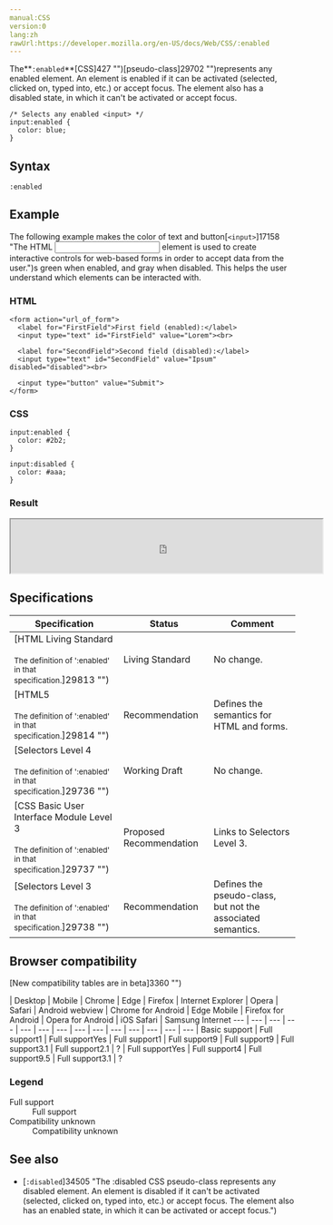 ```yaml
---
manual:CSS
version:0
lang:zh
rawUrl:https://developer.mozilla.org/en-US/docs/Web/CSS/:enabled
---
```






The**`:enabled`**[CSS]427 "")[pseudo-class]29702 "")represents any enabled element. An element is enabled if it can be activated (selected, clicked on, typed into, etc.) or accept focus. The element also has a disabled state, in which it can&#39;t be activated or accept focus.


```
/* Selects any enabled <input> */
input:enabled {
  color: blue;
}
```

## Syntax<a name="Syntax"></a>

```
:enabled
```

## Example<a name="Example"></a>


The following example makes the color of text and button[`<input>`]17158 "The HTML <input> element is used to create interactive controls for web-based forms in order to accept data from the user.")s green when enabled, and gray when disabled. This helps the user understand which elements can be interacted with.


### HTML<a name="HTML"></a>

```
<form action="url_of_form">
  <label for="FirstField">First field (enabled):</label>
  <input type="text" id="FirstField" value="Lorem"><br>

  <label for="SecondField">Second field (disabled):</label>
  <input type="text" id="SecondField" value="Ipsum" disabled="disabled"><br>

  <input type="button" value="Submit">
</form>
```

### CSS<a name="CSS"></a>

```
input:enabled {
  color: #2b2;
}

input:disabled {
  color: #aaa;
}
```

### Result<a name="Result"></a>


<iframe src='https://mdn.mozillademos.org/en-US/docs/Web/CSS/:enabled$samples/Example?revision=1342875' width='550' height='95'></iframe>



## Specifications<a name="Specifications"></a>

Specification | Status | Comment 
 ---  |  ---  |  ---  | 
[HTML Living Standard<br></br><small>The definition of &#39;:enabled&#39; in that specification.</small>]29813 "") | Living Standard | No change. 
[HTML5<br></br><small>The definition of &#39;:enabled&#39; in that specification.</small>]29814 "") | Recommendation | Defines the semantics for HTML and forms. 
[Selectors Level 4<br></br><small>The definition of &#39;:enabled&#39; in that specification.</small>]29736 "") | Working Draft | No change. 
[CSS Basic User Interface Module Level 3<br></br><small>The definition of &#39;:enabled&#39; in that specification.</small>]29737 "") | Proposed Recommendation | Links to Selectors Level 3. 
[Selectors Level 3<br></br><small>The definition of &#39;:enabled&#39; in that specification.</small>]29738 "") | Recommendation | Defines the pseudo-class, but not the associated semantics. 


## Browser compatibility<a name="Browser_compatibility"></a>
[New compatibility tables are in beta<i></i>]3360 "")

 | <abbr>Desktop<i></i></abbr> | <abbr>Mobile<i></i></abbr> 
 | <abbr>Chrome<i></i></abbr> | <abbr>Edge<i></i></abbr> | <abbr>Firefox<i></i></abbr> | <abbr>Internet Explorer<i></i></abbr> | <abbr>Opera<i></i></abbr> | <abbr>Safari<i></i></abbr> | <abbr>Android webview<i></i></abbr> | <abbr>Chrome for Android<i></i></abbr> | <abbr>Edge Mobile<i></i></abbr> | <abbr>Firefox for Android<i></i></abbr> | <abbr>Opera for Android<i></i></abbr> | <abbr>iOS Safari<i></i></abbr> | <abbr>Samsung Internet<i></i></abbr> 
 ---  |  ---  |  ---  |  ---  |  ---  |  ---  |  ---  |  ---  |  ---  |  ---  |  ---  |  ---  |  ---  |  ---  | 
Basic support | <abbr>Full support</abbr>1 | <abbr>Full support</abbr>Yes | <abbr>Full support</abbr>1 | <abbr>Full support</abbr>9 | <abbr>Full support</abbr>9 | <abbr>Full support</abbr>3.1 | <abbr>Full support</abbr>2.1 | <abbr>?</abbr> | <abbr>Full support</abbr>Yes | <abbr>Full support</abbr>4 | <abbr>Full support</abbr>9.5 | <abbr>Full support</abbr>3.1 | <abbr>?</abbr> 


### Legend<a name="Legend"></a>
<dl><dt id=''><abbr>Full support</abbr></dt><dd>Full support</dd><dt id=''><abbr>Compatibility unknown</abbr></dt><dd>Compatibility unknown</dd></dl>


## See also<a name="See_also"></a>

* [`:disabled`]34505 "The :disabled CSS pseudo-class represents any disabled element. An element is disabled if it can't be activated (selected, clicked on, typed into, etc.) or accept focus. The element also has an enabled state, in which it can be activated or accept focus.")





